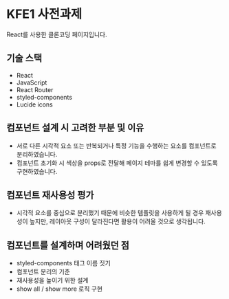 # KFE1 사전과제

React를 사용한 클론코딩 페이지입니다.

## 기술 스택
- React
- JavaScript
- React Router
- styled-components
- Lucide icons

## 컴포넌트 설계 시 고려한 부분 및 이유
- 서로 다른 시각적 요소 또는 반복되거나 특정 기능을 수행하는 요소를 컴포넌트로 분리하였습니다.
- 컴포넌트 초기화 시 색상을 props로 전달해 페이지 테마를 쉽게 변경할 수 있도록 구현하였습니다.

## 컴포넌트 재사용성 평가
- 시각적 요소를 중심으로 분리했기 때문에 비슷한 템플릿을 사용하게 될 경우 재사용성이 높지만, 레이아웃 구성이 달라진다면 활용이 어려울 것으로 생각됩니다. 

## 컴포넌트를 설계하며 어려웠던 점
- styled-components 태그 이름 짓기
- 컴포넌트 분리의 기준
- 재사용성을 높이기 위한 설계
- show all / show more 로직 구현

